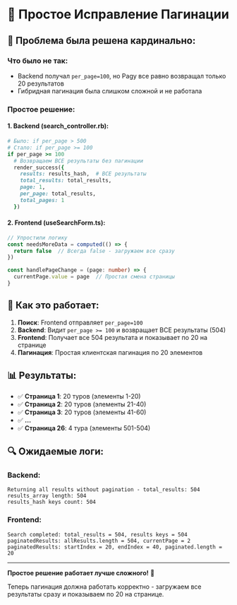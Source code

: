 # 🔧 Простое Исправление Пагинации

## 🚨 **Проблема была решена кардинально:**

### **Что было не так:**
- Backend получал `per_page=100`, но Pagy все равно возвращал только 20 результатов
- Гибридная пагинация была слишком сложной и не работала

### **Простое решение:**

#### **1. Backend (search_controller.rb):**
```ruby
# Было: if per_page > 500
# Стало: if per_page >= 100
if per_page >= 100
  # Возвращаем ВСЕ результаты без пагинации
  render_success({
    results: results_hash,  # ВСЕ результаты
    total_results: total_results,
    page: 1,
    per_page: total_results,
    total_pages: 1
  })
```

#### **2. Frontend (useSearchForm.ts):**
```typescript
// Упростили логику
const needsMoreData = computed(() => {
  return false  // Всегда false - загружаем все сразу
})

const handlePageChange = (page: number) => {
  currentPage.value = page  // Простая смена страницы
}
```

## 🎯 **Как это работает:**

1. **Поиск**: Frontend отправляет `per_page=100`
2. **Backend**: Видит `per_page >= 100` и возвращает ВСЕ результаты (504)
3. **Frontend**: Получает все 504 результата и показывает по 20 на странице
4. **Пагинация**: Простая клиентская пагинация по 20 элементов

## 📊 **Результаты:**

- ✅ **Страница 1**: 20 туров (элементы 1-20)
- ✅ **Страница 2**: 20 туров (элементы 21-40)
- ✅ **Страница 3**: 20 туров (элементы 41-60)
- ✅ **...**
- ✅ **Страница 26**: 4 тура (элементы 501-504)

## 🔍 **Ожидаемые логи:**

### **Backend:**
```
Returning all results without pagination - total_results: 504
results_array length: 504
results_hash keys count: 504
```

### **Frontend:**
```
Search completed: total_results = 504, results keys = 504
paginatedResults: allResults.length = 504, currentPage = 2
paginatedResults: startIndex = 20, endIndex = 40, paginated.length = 20
```

---

**Простое решение работает лучше сложного!** 🎉

Теперь пагинация должна работать корректно - загружаем все результаты сразу и показываем по 20 на странице.
